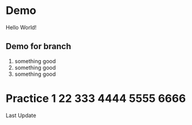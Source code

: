 # Demo

Hello World!

## Demo for branch

1. something good
2. something good
3. something good

# Practice 1 22 333 4444 5555 6666

Last Update
